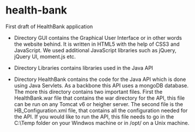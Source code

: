 health-bank
===========

First draft of HealthBank application

- Directory GUI contains the Graphical User Interface or in other words the website behind. It is written in HTML5 with the help of CSS3 and JavaScript. We used additional JavaScript libraries such as jQuery, jQuery UI, moment.js etc. 

- Directory Libraries contains libraries used in the Java API

- Directory HealthBank contains the code for the Java API which is done using Java Servlets. As a backbone this API uses a mongoDB database. The more this directory contains two important files. First the HealthBank.war file that contains the war directory for the API, this file can be run on any Tomcat v6 or heigher server. The second file is the HB_Configuration.xml file, that contains all the configuration needed for the API. If you would like to run the API, this file needs to go in the C:\Temp folder on your Windwos machine or in /opt/ on a Unix machine. 
